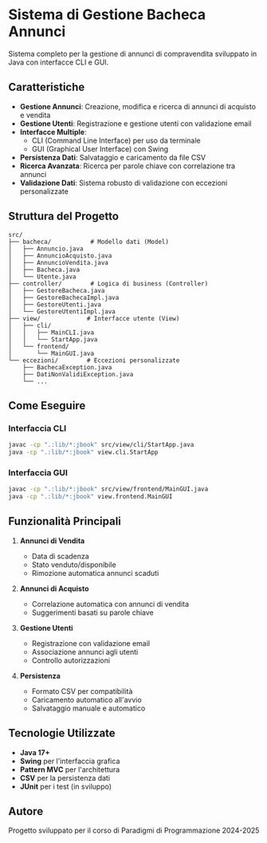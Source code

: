 # Sistema di Gestione Bacheca Annunci

Sistema completo per la gestione di annunci di compravendita sviluppato in Java con interfacce CLI e GUI.

## Caratteristiche

- **Gestione Annunci**: Creazione, modifica e ricerca di annunci di acquisto e vendita
- **Gestione Utenti**: Registrazione e gestione utenti con validazione email
- **Interfacce Multiple**: 
  - CLI (Command Line Interface) per uso da terminale
  - GUI (Graphical User Interface) con Swing
- **Persistenza Dati**: Salvataggio e caricamento da file CSV
- **Ricerca Avanzata**: Ricerca per parole chiave con correlazione tra annunci
- **Validazione Dati**: Sistema robusto di validazione con eccezioni personalizzate

## Struttura del Progetto

```
src/
├── bacheca/           # Modello dati (Model)
│   ├── Annuncio.java
│   ├── AnnuncioAcquisto.java
│   ├── AnnuncioVendita.java
│   ├── Bacheca.java
│   └── Utente.java
├── controller/        # Logica di business (Controller)
│   ├── GestoreBacheca.java
│   ├── GestoreBachecaImpl.java
│   ├── GestoreUtenti.java
│   └── GestoreUtentiImpl.java
├── view/             # Interfacce utente (View)
│   ├── cli/
│   │   ├── MainCLI.java
│   │   └── StartApp.java
│   └── frontend/
│       └── MainGUI.java
└── eccezioni/        # Eccezioni personalizzate
    ├── BachecaException.java
    ├── DatiNonValidiException.java
    └── ...
```

## Come Eseguire

### Interfaccia CLI
```bash
javac -cp ".:lib/*:jbook" src/view/cli/StartApp.java
java -cp ".:lib/*:jbook" view.cli.StartApp
```

### Interfaccia GUI
```bash
javac -cp ".:lib/*:jbook" src/view/frontend/MainGUI.java
java -cp ".:lib/*:jbook" view.frontend.MainGUI
```

## Funzionalità Principali

1. **Annunci di Vendita**
   - Data di scadenza
   - Stato venduto/disponibile
   - Rimozione automatica annunci scaduti

2. **Annunci di Acquisto**
   - Correlazione automatica con annunci di vendita
   - Suggerimenti basati su parole chiave

3. **Gestione Utenti**
   - Registrazione con validazione email
   - Associazione annunci agli utenti
   - Controllo autorizzazioni

4. **Persistenza**
   - Formato CSV per compatibilità
   - Caricamento automatico all'avvio
   - Salvataggio manuale e automatico

## Tecnologie Utilizzate

- **Java 17+**
- **Swing** per l'interfaccia grafica
- **Pattern MVC** per l'architettura
- **CSV** per la persistenza dati
- **JUnit** per i test (in sviluppo)

## Autore

Progetto sviluppato per il corso di Paradigmi di Programmazione 2024-2025